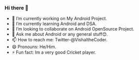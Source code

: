 ### Hi there 👋

- 🔭 I’m currently working on My Android Project.
- 🌱 I’m currently learning Android and DSA.
- 👯 I’m looking to collaborate on Android OpenSource Project.
- 💬 Ask me about Android or any general stuff😊.
- 📫 How to reach me: Twitter-@VishaltheCoder.
- 😄 Pronouns: He/Him.
- ⚡ Fun fact: Im a very good Cricket player.

